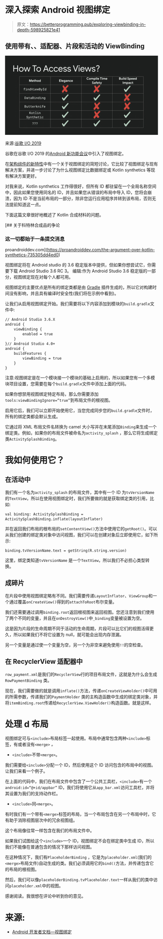 # 深入探索 Android 视图绑定

> 原文：<https://betterprogramming.pub/exploring-viewbinding-in-depth-598925821e41>

## 使用带有<include>、<merge>、适配器、片段和活动的 ViewBinding</merge></include>

![](img/17373b9e9ba9295b354f51fa3e43cdba.png)

来源:[谷歌 I/O 2019](https://youtu.be/Qxj2eBmXLHg?t=506)

谷歌在谷歌 I/O 2019 的[Android 新功能会议](https://youtu.be/td3Kd7fOROw?t=1758)中引入了视图绑定。

在[架构组件的新特性](https://youtu.be/Qxj2eBmXLHg?list=PLWz5rJ2EKKc9FfSQIRXEWyWpHD6TtwxMM&t=447)中有一个关于视图绑定的简短讨论，它比较了视图绑定与现有解决方案，并进一步讨论了为什么视图绑定比数据绑定或 Kotlin synthetics 等现有解决方案更好。

对我来说，Kotlin synthetics 工作得很好，但所有 ID 都驻留在一个全局名称空间中，因此如果您使用同名的 ID，并且如果您从错误的布局中导入 ID，您将会崩溃，因为 ID 不是当前布局的一部分，除非您运行应用程序并转到该布局，否则无法提前知道这一点。

下面这篇文章很好地概述了 Kotlin 合成材料的问题。

[](https://proandroiddev.com/the-argument-over-kotlin-synthetics-735305dd4ed0) [## 关于科特林合成品的争论

### 这一切都始于一条提交消息

proandroiddev.com](https://proandroiddev.com/the-argument-over-kotlin-synthetics-735305dd4ed0) 

视图绑定将在 Android studio 的 3.6 稳定版本中提供，但如果你想尝试它，你需要下载 Android Studio 3.6 RC 3。
编辑:作为 Android Studio 3.6 稳定版的一部分，视图绑定现在对每个人都可用。

视图绑定的主要优点是所有的绑定类都是由 [Gradle](https://gradle.org/) 插件生成的，所以它对构建时间没有影响，并且具有编译时安全性(我们将在示例中看到)。

让我们从启用视图绑定开始。我们需要将以下内容添加到模块的`build.gradle`文件中:

```
// Android Studio 3.6.X
android {
    viewBinding {
        enabled = true
    }
}// Android Studio 4.0+
android {
    buildFeatures {
        viewBinding = true
    }
}
```

注意:视图绑定是在一个模块接一个模块的基础上启用的，所以如果您有一个多模块项目设置，您需要在每个`build.gradle`文件中添加上面的代码。

如果你想禁用视图绑定特定布局，那么你需要添加`tools:viewBindingIgnore=”true”`到布局文件的根视图。

启用它后，我们可以立即开始使用它，当您完成同步您的`build.gradle`文件时，所有的绑定类都会默认生成。

它通过将 XML 布局文件名转换为 camel 大小写并在末尾添加`Binding`来生成一个绑定类。例如，如果你的布局文件被命名为`activity_splash` ，那么它将生成绑定类`ActivitySplashBinding`。

# 我如何使用它？

## 在活动中

我们有一个名为`activity_splash` 的布局文件，其中有一个 ID 为`tvVersionName` 的`TextView`，所以在使用视图绑定时，我们所要做的就是获取绑定类的引用，比如:

```
val binding: ActivitySplashBinding = ActivitySplashBinding.inflate(layoutInflater) 
```

并在返回我们布局的根布局的`setContentView()`方法中使用它的`getRoot()`。可以从我们创建的绑定类对象中访问视图，我们可以在创建对象后立即使用它，如下所示:

```
binding.tvVersionName.text = getString(R.string.version)
```

这里，绑定类知道`tvVersionName` 是一个`TextView`，所以我们不必担心类型转换。

## 成碎片

在片段中使用视图绑定略有不同。我们需要传递`LayoutInflator`、`ViewGroup`和一个通过覆盖`onCreateView()`得到的`attachToRoot`布尔变量。

我们还需要通过调用`binding.root`返回根视图来返回视图。您还注意到我们使用了两个不同的变量，并且在`onDestroyView()`中`_binding`变量被设置为空。

这是因为片段的生命周期不同于活动的生命周期，片段可以比它们的视图活得更久，所以如果我们不将它设置为 null，就可能会出现内存泄漏。

另一个变量是通过使一个变量为空，另一个为非空来避免使用`!!`的空检查。

## 在 RecyclerView 适配器中

`row_payment.xml`是我们的`RecyclerView`行的项目布局文件，这就是为什么会生成`RowPaymentBinding` 类。

现在，我们需要做的就是调用`inflate()`方法，传递`onCreateViewHolder()`中可用的所需参数，传递我们的`PaymentHolder` 类的主构造函数中生成的绑定类对象，并将`itemBinding.root`传递给`RecyclerView.ViewHolder()`构造函数。就是这样。

# 处理 <include>d 布局</include>

视图绑定可与`<include>`布局标签一起使用。布局中通常包含两种`<include>`标签，有或者没有`<merge>` *。*

*   `<include>`不带`<merge>`。

我们需要给`<include>`分配一个 ID，然后使用这个 ID 访问包含的布局中的视图。让我们来看一个例子。

在上面的代码中，我们在布局文件中包含了一个公共工具栏，`<include>`有一个`android:id=“@+id/appbar”` ID，我们将使用它从`app_bar.xml`访问工具栏，并将其设置为我们的支持动作栏。

*   `<include>`同`<merge>`。

有时我们有一个带有`<merge>`标签的布局，当一个布局包含在另一个布局中时，它有助于消除视图层次中的冗余视图组。

这个布局像往常一样包含在我们的布局文件中。

如果我们试图给这个`<include>`一个 ID，视图绑定不会在绑定类中生成 ID，所以我们不能像在普通包含的情况下那样访问视图。

在这种情况下，我们有`PlaceholderBinding` ，它是为`placeholder.xml`(我们的`<merge>`布局文件)自动生成的类。我们必须调用它的`bind()`方法，并传递包含它的布局的根视图。

然后，我们可以像`placeholderBinding.tvPlaceholder.text`一样从我们的类中访问`placeholder.xml`中的视图。

感谢阅读。我很想在评论中听到你的意见。

# 来源:

*   [Android 开发者文档—视图绑定](https://developer.android.com/topic/libraries/view-binding)